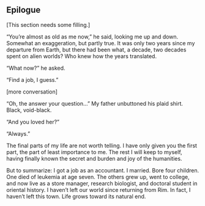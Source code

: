 ## Epilogue



[This section needs some filling.]



“You’re almost as old as me now,” he said, looking me up and down. Somewhat an exaggeration, but partly true. It was only two years since my departure from Earth, but there had been what, a decade, two decades spent on alien worlds? Who knew how the years translated. 

“What now?” he asked.

“Find a job, I guess.”



[more conversation]



“Oh, the answer your question…” My father unbuttoned his plaid shirt. Black, void-black. 

“And you loved her?”

“Always.”



The final parts of my life are not worth telling. I have only given you the first part, the part of least importance to me. The rest I will keep to myself, having finally known the secret and burden and joy of the humanities.

But to summarize: I got a job as an accountant. I married. Bore four children. One died of leukemia at age seven. The others grew up, went to college, and now live as a store manager, research biologist, and doctoral student in oriental history. I haven’t left our world since returning from Rim. In fact, I haven’t left this town. Life grows toward its natural end.
